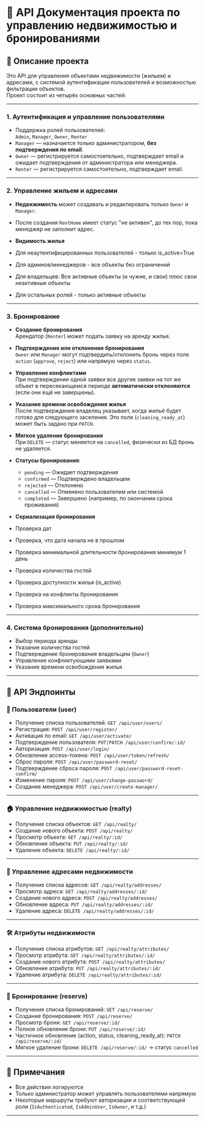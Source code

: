 # 📘 API Документация проекта по управлению недвижимостью и бронированиями

## 🧾 Описание проекта

Это API для управления объектами недвижимости (жильем) и адресами, с системой аутентификации пользователей и возможностью фильтрации объектов.  
Проект состоит из четырёх основных частей:

---
### 1. Аутентификация и управление пользователями

- Поддержка ролей пользователей:  
  `Admin`, `Manager`, `Owner`, `Renter`
- `Manager` — назначается только администратором, **без подтверждения по email**.
- `Owner` — регистрируется самостоятельно, подтверждает email и ожидает подтверждения от администратора или менеджера.
- `Renter` — регистрируется самостоятельно, подтверждает email.

---
### 2. Управление жильем и адресами

- **Недвижимость** может создавать и редактировать только `Owner` и `Manager`.
- После создания `RentHome` имеет статус "не активен", до тех пор, пока менеджер не заполнит адрес.

- **Видимость жилья**
- Для неаутентифицированных пользователей - только is_active=True
- Для админов/менеджеров - все объекты без ограничений
- Для владельцев: Все активные объекты (и чужие, и свои) плюс свои неактивные объекты
- Для остальных ролей - только активные объекты
---

### 3. Бронирование

- **Создание бронирования**  
  Арендатор (`Renter`) может подать заявку на аренду жилья.

- **Подтверждение или отклонение бронирования**  
  `Owner` или `Manager` могут подтвердить/отклонить бронь через поле `action` (`approve`, `reject`) или напрямую через `status`.

- **Управление конфликтами**  
  При подтверждении одной заявки все другие заявки на тот же объект в пересекающемся периоде **автоматически отклоняются** (если они ещё не завершены).

- **Указание времени освобождения жилья**  
  После подтверждения владелец указывает, когда жильё будет готово для следующего заселения. Это поле (`cleaning_ready_at`) может быть задано при `PATCH`.

- **Мягкое удаление бронирования**  
  При `DELETE` — статус меняется на `cancelled`, физически из БД бронь не удаляется.

- **Статусы бронирования**:
  - `pending` — Ожидает подтверждения
  - `confirmed` — Подтверждено владельцем
  - `rejected` — Отклонено
  - `cancelled` — Отменено пользователем или системой
  - `completed` — Завершено (например, по окончании срока проживания)

- **Сериализация бронирования** 
- Проверка дат
- Проверка, что дата начала не в прошлом
- Проверка минимальной длительности бронирования минимум 1 день
- Проверка количества гостей
- Проверка доступности жилья (is_active)
- Проверка на конфликты бронирования
- Проверка максимального срока бронирования 

---

### 4. Система бронирования (дополнительно)

- Выбор периода аренды
- Указание количества гостей
- Подтверждение бронирования владельцем (`Owner`)
- Управление конфликтующими заявками
- Указание времени освобождения жилья

---

## 📂 API Эндпоинты

### 🔑 Пользователи (user)

- Получение списка пользователей: `GET /api/user/users/`
- Регистрация: `POST /api/user/register/`
- Активация по email: `GET /api/user/activate/`
- Подтверждение пользователя: `PUT|PATCH /api/user/confirm/:id/`
- Авторизация: `POST /api/user/login/`
- Обновление access-токена: `POST /api/user/token/refresh/`
- Сброс пароля: `POST /api/user/password-reset/`
- Подтверждение сброса пароля: `POST /api/user/password-reset-confirm/`
- Изменение пароля: `POST /api/user/change-password/`
- Создание менеджера: `POST /api/user/create-manager/`

---

### 🏠 Управление недвижимостью (realty)

- Получение списка объектов: `GET /api/realty/`
- Создание нового объекта: `POST /api/realty/`
- Просмотр объекта: `GET /api/realty/:id/`
- Обновление объекта: `PUT /api/realty/:id/`
- Удаление объекта: `DELETE /api/realty/:id/`

---

### 📍 Управление адресами недвижимости

- Получение списка адресов: `GET /api/realty/addresses/`
- Просмотр адреса: `GET /api/realty/addresses/:id/`
- Создание нового адреса: `POST /api/realty/addresses/`
- Обновление адреса: `PUT /api/realty/addresses/:id/`
- Удаление адреса: `DELETE /api/realty/addresses/:id/`

---

### 🛠️ Атрибуты недвижимости

- Получение списка атрибутов: `GET /api/realty/attributes/`
- Просмотр атрибута: `GET /api/realty/attributes/:id/`
- Создание нового атрибута: `POST /api/realty/attributes/`
- Обновление атрибута: `PUT /api/realty/attributes/:id/`
- Удаление атрибута: `DELETE /api/realty/attributes/:id/`

---

### 📅 Бронирование (reserve)

- Получение списка бронирований: `GET /api/reserve/`
- Создание бронирования: `POST /api/reserve/`
- Просмотр брони: `GET /api/reserve/:id/`
- Полное обновление брони: `PUT /api/reserve/:id/`
- Частичное обновление (action, status, cleaning_ready_at): `PATCH /api/reserve/:id/`
- Мягкое удаление брони: `DELETE /api/reserve/:id/` → статус `cancelled`

---

## 📌 Примечания

- Все действия логируются
- Только администратор может управлять пользователями напрямую
- Некоторые маршруты требуют авторизации и соответствующей роли (`IsAuthenticated`, `IsAdminUser`, `IsOwner`, и т.д.)

---


